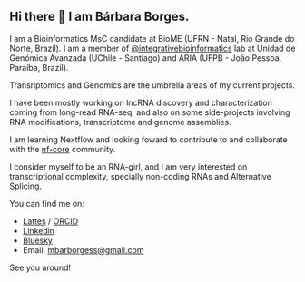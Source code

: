 ## Hi there 👋 I am Bárbara Borges.

I am a Bioinformatics MsC candidate at BioME (UFRN - Natal, Rio Grande do Norte, Brazil). 
I am a member of [@integrativebioinformatics](https://github.com/integrativebioinformatics) lab at Unidad de Genómica Avanzada (UChile - Santiago) and ARIA (UFPB - João Pessoa, Paraíba, Brazil).

Transriptomics and Genomics are the umbrella areas of my current projects.

I have been mostly working on lncRNA discovery and characterization coming from long-read RNA-seq, and also on some side-projects involving RNA modifications, transcriptome and genome assemblies.

I am learning Nextflow and looking foward to contribute to and collaborate with the [nf-core](https://nf-co.re/) community.

I consider myself to be an RNA-girl, and I am very interested on transcriptional complexity, specially non-coding RNAs and Alternative Splicing.

You can find me on:
- [Lattes](http://lattes.cnpq.br/4607211228876635) / [ORCID](http://orcid.org/0009-0002-1064-0338)
- [Linkedin](https://www.linkedin.com/in/borgessbarbara/)
- [Bluesky](https://bsky.app/profile/borgessbarbara.bsky.social)
- Email: mbarborgess@gmail.com

See you around!

<!--
**borgessbarbara/borgessbarbara** is a ✨ _special_ ✨ repository because its `README.md` (this file) appears on your GitHub profile.

Here are some ideas to get you started:

- 🔭 I’m currently working on ...
- 🌱 I’m currently learning ...
- 👯 I’m looking to collaborate on ...
- 🤔 I’m looking for help with ...
- 💬 Ask me about ...
- 📫 How to reach me: ...
- 😄 Pronouns: ...
- ⚡ Fun fact: ...
-->
